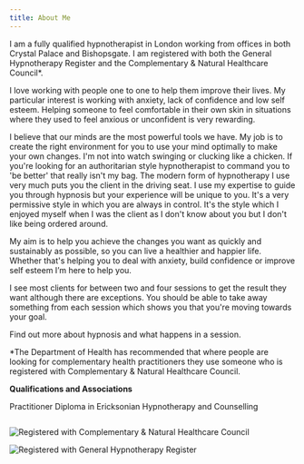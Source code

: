 ```yaml
---
title: About Me
---
```

I am a fully qualified hypnotherapist in London working from offices in both Crystal Palace and Bishopsgate. I am registered with both the General Hypnotherapy Register and the Complementary & Natural Healthcare Council*. 

I love working with people one to one to help them improve their lives. My particular interest is working with anxiety, lack of confidence and low self esteem. Helping someone to feel comfortable in their own skin in situations where they used to feel anxious or unconfident is very rewarding. 

I believe that our minds are the most powerful tools we have. My job is to create the right environment for you to use your mind optimally to make your own changes. I'm not into watch swinging or clucking like a chicken. If you're looking for an authoritarian style hypnotherapist to command you to 'be better' that really isn't my bag. The modern form of hypnotherapy I use very much puts you the client in the driving seat. I use my expertise to guide you through hypnosis but your experience will be unique to you. It's a very permissive style in which you are always in control. It's the style which I enjoyed myself when I was the client as I don't know about you but I don't like being ordered around. 

My aim is to help you achieve the changes you want as quickly and sustainably as possible, so you can live a healthier and happier life. Whether that's helping you to deal with anxiety, build confidence or improve self esteem I’m here to help you. 

I see most clients for between two and four sessions to get the result they want although there are exceptions. You should be able to take away something from each session which shows you that you're moving towards your goal.

Find out more about hypnosis and what happens in a session.

\*The Department of Health has recommended that where people are looking for complementary health practitioners they use someone who is registered with Complementary & Natural Healthcare Council.

**Qualifications and Associations**

Practitioner Diploma in Ericksonian Hypnotherapy and Counselling

<div class="badgeGenrUNK" data-badge="rewindtechnique" data-style="medium" data-user="cmFjaGcxMkBnbWFpbC5jb20"></div>

<script type="text/javascript">(function(d,s,g){a=d.createElement(s);a.type='text/javascript';a.async=true;a.src=g;m=d.getElementsByTagName(s)[0];m.parentNode.insertBefore(a, m);})(document,'script','//www.unk.com/badges/badge.js.php');</script>

```

```

![Registered with Complementary & Natural Healthcare Council](/uploads/cnhcsmall.jpg)

![Registered with General Hypnotherapy Register](/uploads/ghrlogo-s.png)
